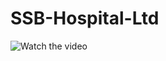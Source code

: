 # SSB-Hospital-Ltd
![Watch the video](https://github.com/HiBijoy143/SSB-Hospital-Ltd/blob/master/video%5B1%5D.m)
